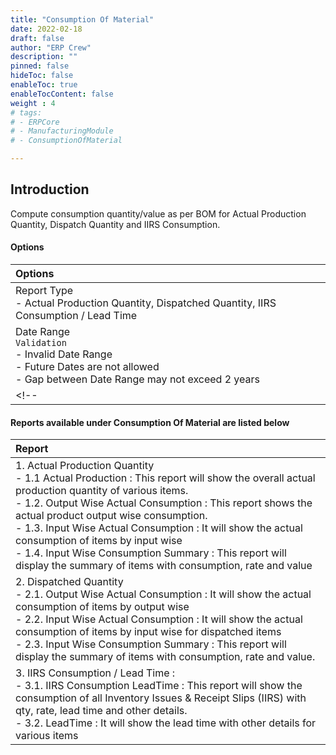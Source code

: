 ```yaml
---
title: "Consumption Of Material"
date: 2022-02-18
draft: false
author: "ERP Crew"
description: ""
pinned: false
hideToc: false
enableToc: true
enableTocContent: false
weight : 4
# tags: 
# - ERPCore 
# - ManufacturingModule
# - ConsumptionOfMaterial

---
```


## Introduction

Compute consumption quantity/value as per BOM for Actual Production Quantity, Dispatch Quantity and IIRS Consumption.


#### Options

|Options|   
  |:------|
  | Report Type <br> - Actual Production Quantity, Dispatched Quantity, IIRS Consumption / Lead Time
  | Date Range <br> `Validation` <br> - Invalid Date Range <br> - Future Dates are not allowed <br> - Gap between Date Range may not exceed 2 years
   <!-- | Year <br> - Select from Year combo box -->


#### Reports available under Consumption Of Material are listed below

|Report|   
  |:------|
  | 1. Actual Production Quantity <br> - 1.1  Actual Production : This report will show the overall actual production quantity of various items. <br> - 1.2. Output Wise Actual Consumption : This report shows the actual product output wise consumption. <br> - 1.3. Input Wise Actual Consumption : It will show the actual consumption of items by input wise <br> - 1.4. Input Wise Consumption Summary : This report will display the summary of items with consumption, rate and value
  | 2. Dispatched Quantity <br> - 2.1. Output Wise Actual Consumption : It will show the actual consumption of items by output wise <br> - 2.2. Input Wise Actual Consumption : It will show the actual consumption of items by input wise for dispatched items <br> - 2.3. Input Wise Consumption Summary : This report will display the summary of items with consumption, rate and value.
  | 3. IIRS Consumption / Lead Time : <br> - 3.1. IIRS Consumption LeadTime : This report will show the consumption of all Inventory Issues & Receipt Slips (IIRS) with qty, rate, lead time and other details. <br> - 3.2. LeadTime : It will show the lead time with other details for various items